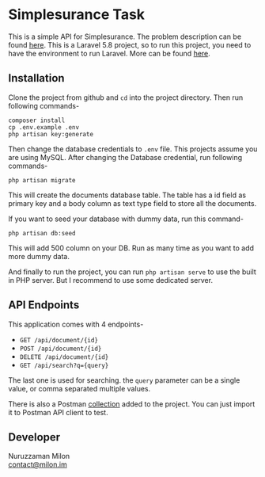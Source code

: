 # Simplesurance Task

This is a simple API for Simplesurance. The problem description can be found [here](problem.pdf). This is a Laravel 5.8 project, so to run this project, you need to have the environment to run Laravel. More can be found [here](https://laravel.com/docs/5.8/installation#installation).

## Installation

Clone the project from github and `cd` into the project directory. Then run following commands-

```
composer install
cp .env.example .env
php artisan key:generate
```

Then change the database credentials to `.env` file. This projects assume you are using MySQL. After changing the Database credential, run following commands-

```
php artisan migrate
```

This will create the documents database table. The table has a id field as primary key and a body column as text type field to store all the documents.

If you want to seed your database with dummy data, run this command-

```
php artisan db:seed
```

This will add 500 column on your DB. Run as many time as you want to add more dummy data.

And finally to run the project, you can run `php artisan serve` to use the built in PHP server. But I recommend to use some dedicated server.

## API Endpoints

This application comes with 4 endpoints-

* `GET /api/document/{id}`
* `POST /api/document/{id}`
* `DELETE /api/document/{id}`
* `GET /api/search?q={query}`

The last one is used for searching. the `query` parameter can be a single value, or comma separated multiple values.

There is also a Postman [collection](Simplesurance%20Task.postman_collection.json) added to the project. You can just import it to Postman API client to test.

## Developer

Nuruzzaman Milon <br/>
contact@milon.im 
